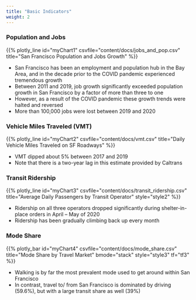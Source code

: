 ```yaml
---
title: "Basic Indicators"
weight: 2
---
```


### Population and Jobs

{{% plotly_line id="myChart1" csvfile="content/docs/jobs_and_pop.csv" title="San Francisco Population and Jobs Growth" %}}

* San Francisco has been an employment and population hub in the Bay Area, and in the decade prior to the COVID pandemic experienced tremendous growth
* Between 2011 and 2019, job growth significantly exceeded population growth in San Francisco by a factor of more than three to one
* However, as a result of the COVID pandemic these growth trends were halted and reversed
* More than 100,000 jobs were lost between 2019 and 2020


### Vehicle Miles Traveled (VMT)

{{% plotly_line id="myChart2" csvfile="content/docs/vmt.csv" title="Daily Vehicle Miles Traveled on SF Roadways" %}}

* VMT dipped about 5% between 2017 and 2019
* Note that there is a two-year lag in this estimate provided by Caltrans


### Transit Ridership

{{% plotly_line id="myChart3" csvfile="content/docs/transit_ridership.csv" title="Average Daily Passengers by Transit Operator" style="style2" %}}

* Ridership on all three operators dropped significantly during shelter-in-place orders in April – May of 2020
* Ridership has been gradually climbing back up every month


### Mode Share

{{% plotly_bar id="myChart4" csvfile="content/docs/mode_share.csv" title="Mode Share by Travel Market" bmode="stack" style="style3" tf="tf3" %}}

* Walking is by far the most prevalent mode used to get around within San Francisco
* In contrast, travel to/ from San Francisco is dominated by driving (59.6%), but with a large transit share as well (39%)
